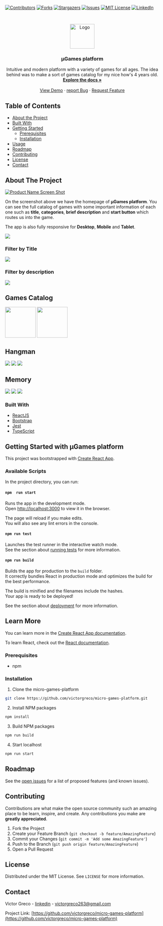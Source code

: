 <!--
*** Thanks for checking out this README Template. If you have a suggestion that would
*** make this better, please fork the micro-games-platform and create a pull request or simply open
*** an issue with the tag "enhancement".
*** Thanks again! Now go create something AMAZING! :D
***
***
***
*** To avoid retyping too much info. Do a search and replace for the following:
*** victorgreco, micro-games-platform, twitter_handle, email
-->





<!-- PROJECT SHIELDS -->
<!--
*** I'm using markdown "reference style" links for readability.
*** Reference links are enclosed in brackets [ ] instead of parentheses ( ).
*** See the bottom of this document for the declaration of the reference variables
*** for contributors-url, forks-url, etc. This is an optional, concise syntax you may use.
*** https://www.markdownguide.org/basic-syntax/#reference-style-links
-->
[![Contributors][contributors-shield]][contributors-url]
[![Forks][forks-shield]][forks-url]
[![Stargazers][stars-shield]][stars-url]
[![Issues][issues-shield]][issues-url]
[![MIT License][license-shield]][license-url]
[![LinkedIn][linkedin-shield]][linkedin-url]

<!-- PROJECT LOGO -->
<br />
<p align="center">
  <a href="https://github.com/victorgreco/micro-games-platform">
    <img src="images/logo.svg" alt="Logo" width="80" height="80">
  </a>

  <h3 align="center">µGames platform</h3>

  <p align="center">
    Intuitive and modern platform with a variety of games for all ages. The idea behind was to make a sort of games catalog for my nice how's 4 years old.
    <br />
    <a href="https://github.com/victorgreco/micro-games-platform"><strong>Explore the docs »</strong></a>
    <br />
    <br />
    <a href="https://github.com/victorgreco/micro-games-platform">View Demo</a>
    ·
    <a href="https://github.com/victorgreco/micro-games-platform/issues">report Bug</a>
    ·
    <a href="https://github.com/victorgreco/micro-games-platform/issues">Request Feature</a>
  </p>
</p>

<!-- TABLE OF CONTENTS -->
## Table of Contents

* [About the Project](#about-the-project)
* [Built With](#built-with)
* [Getting Started](#getting-started)
  * [Prerequisites](#prerequisites)
  * [Installation](#installation)
* [Usage](#usage)
* [Roadmap](#roadmap)
* [Contributing](#contributing)
* [License](#license)
* [Contact](#contact)

<!-- ABOUT THE PROJECT -->
## About The Project

[![Product Name Screen Shot][product-screenshot]](https://example.com)

On the screenshot above we have the homepage of **µGames platform**. You can see the full catalog of games with some important information of each one such as **title**, **categories**, **brief description** and **start button** which routes us into the game.

The app is also fully responsive for **Desktop**, **Mobile** and **Tablet**.

<img src="./src/resources/docs/home/home.png">

### Filter by Title

<img src="./src/resources/docs/home/home_filter_title.png">

### Filter by description

<img src="./src/resources/docs/home/home_filter_description.png">

## Games Catalog

<img src="./src/resources/docs/hangman/hangman.gif" width="100">
<img src="./src/resources/docs/memory/memory.gif" width="100">


## Hangman

<img src="./src/resources/docs/hangman/start.png">
<img src="./src/resources/docs/hangman/play.png">
<img src="./src/resources/docs/hangman/end.png">

## Memory 

<img src="./src/resources/docs/memory/start.png">
<img src="./src/resources/docs/memory/play.png">
<img src="./src/resources/docs/memory/end.png">

### Built With

* [ReactJS]()
* [Bootstrap]()
* [Jest]()
* [TypeScript]()

<!-- GETTING STARTED -->
## Getting Started with µGames platform

This project was bootstrapped with [Create React App](https://github.com/facebook/create-react-app).

### Available Scripts

In the project directory, you can run:

#### `npm  run start`

Runs the app in the development mode.\
Open [http://localhost:3000](http://localhost:3000) to view it in the browser.

The page will reload if you make edits.\
You will also see any lint errors in the console.

#### `npm run test`

Launches the test runner in the interactive watch mode.\
See the section about [running tests](https://facebook.github.io/create-react-app/docs/running-tests) for more information.

#### `npm run build`

Builds the app for production to the `build` folder.\
It correctly bundles React in production mode and optimizes the build for the best performance.

The build is minified and the filenames include the hashes.\
Your app is ready to be deployed!

See the section about [deployment](https://facebook.github.io/create-react-app/docs/deployment) for more information.

## Learn More

You can learn more in the [Create React App documentation](https://facebook.github.io/create-react-app/docs/getting-started).

To learn React, check out the [React documentation](https://reactjs.org/).

### Prerequisites

* npm

### Installation

1. Clone the micro-games-platform
```sh
git clone https://github.com/victorgreco/micro-games-platform.git
```
2. Install NPM packages
```sh
npm install
```
3. Build NPM packages
```sh
npm run build
```
4. Start localhost
```sh
npm run start
```

<!-- ROADMAP -->
## Roadmap

See the [open issues](https://github.com/victorgreco/micro-games-platform/issues) for a list of proposed features (and known issues).

<!-- CONTRIBUTING -->
## Contributing

Contributions are what make the open source community such an amazing place to be learn, inspire, and create. Any contributions you make are **greatly appreciated**.

1. Fork the Project
2. Create your Feature Branch (`git checkout -b feature/AmazingFeature`)
3. Commit your Changes (`git commit -m 'Add some AmazingFeature'`)
4. Push to the Branch (`git push origin feature/AmazingFeature`)
5. Open a Pull Request

<!-- LICENSE -->
## License

Distributed under the MIT License. See `LICENSE` for more information.

<!-- CONTACT -->
## Contact

Victor Greco - [linkedin](https://www.linkedin.com/in/victor-greco/) - victorgreco263@gmail.com

Project Link: [https://github.com/victorgreco/micro-games-platform](https://github.com/victorgreco/micro-games-platform)


<!-- MARKDOWN LINKS & IMAGES -->
<!-- https://www.markdownguide.org/basic-syntax/#reference-style-links -->
[contributors-shield]: https://img.shields.io/github/contributors/victorgreco/micro-games-platform.svg?style=flat-square
[contributors-url]: https://github.com/victorgreco/micro-games-platform/graphs/contributors
[forks-shield]: https://img.shields.io/github/forks/victorgreco/micro-games-platform.svg?style=flat-square
[forks-url]: https://github.com/victorgreco/micro-games-platform/network/members
[stars-shield]: https://img.shields.io/github/stars/victorgreco/micro-games-platform.svg?style=flat-square
[stars-url]: https://github.com/victorgreco/micro-games-platform/stargazers
[issues-shield]: https://img.shields.io/github/issues/victorgreco/micro-games-platform.svg?style=flat-square
[issues-url]: https://github.com/victorgreco/micro-games-platform/issues
[license-shield]: https://img.shields.io/github/license/victorgreco/micro-games-platform.svg?style=flat-square
[license-url]: https://github.com/victorgreco/micro-games-platform/blob/master/LICENSE.txt
[linkedin-shield]: https://img.shields.io/badge/-LinkedIn-black.svg?style=flat-square&logo=linkedin&colorB=555
[linkedin-url]: https://www.linkedin.com/in/victor-greco/
[product-screenshot]: src/resources/docs/home/home_desktop.png
